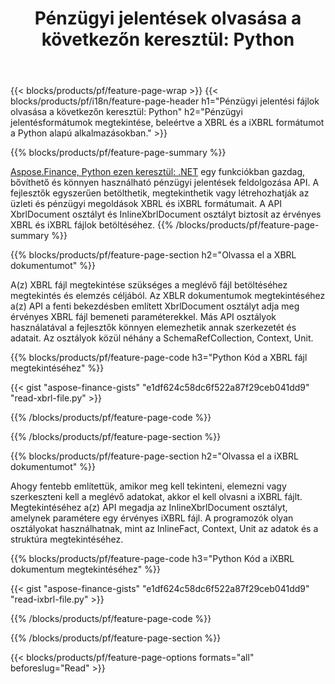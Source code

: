 ﻿---
title: "Pénzügyi jelentések olvasása a következőn keresztül: Python"
url: /hu/python-net/view/
description:  Python kód a pénzügyi jelentések megtekintéséhez XBRL és iXBRL fájlokban a Python könyvtáron keresztül.
---
{{< blocks/products/pf/feature-page-wrap >}}
{{< blocks/products/pf/i18n/feature-page-header h1="Pénzügyi jelentési fájlok olvasása a következőn keresztül: Python" h2="Pénzügyi jelentésformátumok megtekintése, beleértve a XBRL és a iXBRL formátumot a Python alapú alkalmazásokban." >}}

{{% blocks/products/pf/feature-page-summary %}}

[Aspose.Finance, Python ezen keresztül: .NET](https://products.aspose.com/finance/python-net/) egy funkciókban gazdag, bővíthető és könnyen használható pénzügyi jelentések feldolgozása API. A fejlesztők egyszerűen betölthetik, megtekinthetik vagy létrehozhatják az üzleti és pénzügyi megoldások XBRL és iXBRL formátumait. A API XbrlDocument osztályt és InlineXbrlDocument osztályt biztosít az érvényes XBRL és iXBRL fájlok betöltéséhez.
{{% /blocks/products/pf/feature-page-summary %}}

{{% blocks/products/pf/feature-page-section h2="Olvassa el a XBRL dokumentumot" %}}

A(z) XBRL fájl megtekintése szükséges a meglévő fájl betöltéséhez megtekintés és elemzés céljából. Az XBLR dokumentumok megtekintéséhez a(z) API a fenti bekezdésben említett XbrlDocument osztályt adja meg érvényes XBRL fájl bemeneti paraméterekkel. Más API osztályok használatával a fejlesztők könnyen elemezhetik annak szerkezetét és adatait. Az osztályok közül néhány a SchemaRefCollection, Context, Unit.

{{% blocks/products/pf/feature-page-code h3="Python Kód a XBRL fájl megtekintéséhez" %}}

{{< gist "aspose-finance-gists" "e1df624c58dc6f522a87f29ceb041dd9" "read-xbrl-file.py" >}} 

{{% /blocks/products/pf/feature-page-code %}}

{{% /blocks/products/pf/feature-page-section %}}

{{% blocks/products/pf/feature-page-section h2="Olvassa el a iXBRL dokumentumot" %}}

Ahogy fentebb említettük, amikor meg kell tekinteni, elemezni vagy szerkeszteni kell a meglévő adatokat, akkor el kell olvasni a iXBRL fájlt. Megtekintéséhez a(z) API megadja az InlineXbrlDocument osztályt, amelynek paramétere egy érvényes iXBRL fájl. A programozók olyan osztályokat használhatnak, mint az InlineFact, Context, Unit az adatok és a struktúra megtekintéséhez. 

{{% blocks/products/pf/feature-page-code h3="Python Kód a iXBRL dokumentum megtekintéséhez" %}}

{{< gist "aspose-finance-gists" "e1df624c58dc6f522a87f29ceb041dd9" "read-ixbrl-file.py" >}}

{{% /blocks/products/pf/feature-page-code %}}

{{% /blocks/products/pf/feature-page-section %}}

{{< blocks/products/pf/feature-page-options formats="all" beforeslug="Read" >}}